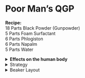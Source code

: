# Poor Man’s QGP

**Recipe:**\
18 Parts Black Powder (Gunpowder)\
5 Parts Foam Surfactant\
6 Parts Phlogiston\
6 Parts Napalm\
5 Parts Water

<details>

<summary><strong>Effects on the human body</strong></summary>

This grenade mix will cause fire, get inside people, and make them blow up.

A poor man’s Quark Gluon Plasma.

</details>

<details>

<summary>Strategy</summary>

Heat to 450K, so it blows up easier.

</details>

<details>

<summary>Beaker Layout</summary>

**Beaker 1:**\
\*\*\*\*3 Parts Blackpowder (Gunpowder)\*\
6 Parts Phlogiston\
5 Parts Foam Surfactant\
6 Parts Napalm

**Beaker 2:**\
\*\*\*\*5 Parts Water\
15 Parts Blackpowder (Gunpowder)\*



\*Premake the Blackpowder(Gunpowder), and make sure not to blow it up with hot charcoal.

</details>
